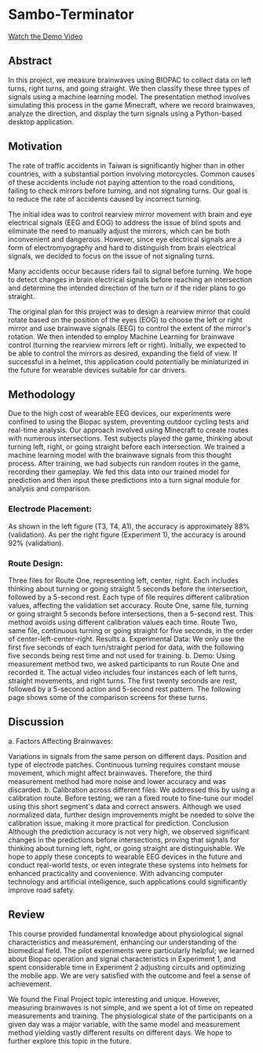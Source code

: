 # Sambo-Terminator

[Watch the Demo Video](https://www.youtube.com/watch?v=HWIMwm5B9ic)

## Abstract
In this project, we measure brainwaves using BIOPAC to collect data on left turns, right turns, and going straight. We then classify these three types of signals using a machine learning model. The presentation method involves simulating this process in the game Minecraft, where we record brainwaves, analyze the direction, and display the turn signals using a Python-based desktop application.


## Motivation
The rate of traffic accidents in Taiwan is significantly higher than in other countries, with a substantial portion involving motorcycles. Common causes of these accidents include not paying attention to the road conditions, failing to check mirrors before turning, and not signaling turns. Our goal is to reduce the rate of accidents caused by incorrect turning.

The initial idea was to control rearview mirror movement with brain and eye electrical signals (EEG and EOG) to address the issue of blind spots and eliminate the need to manually adjust the mirrors, which can be both inconvenient and dangerous. However, since eye electrical signals are a form of electromyography and hard to distinguish from brain electrical signals, we decided to focus on the issue of not signaling turns.

Many accidents occur because riders fail to signal before turning. We hope to detect changes in brain electrical signals before reaching an intersection and determine the intended direction of the turn or if the rider plans to go straight.

The original plan for this project was to design a rearview mirror that could rotate based on the position of the eyes (EOG) to choose the left or right mirror and use brainwave signals (EEG) to control the extent of the mirror's rotation. We then intended to employ Machine Learning for brainwave control (turning the rearview mirrors left or right). Initially, we expected to be able to control the mirrors as desired, expanding the field of view. If successful in a helmet, this application could potentially be miniaturized in the future for wearable devices suitable for car drivers.

## Methodology
Due to the high cost of wearable EEG devices, our experiments were confined to using the Biopac system, preventing outdoor cycling tests and real-time analysis. Our approach involved using Minecraft to create routes with numerous intersections. Test subjects played the game, thinking about turning left, right, or going straight before each intersection. We trained a machine learning model with the brainwave signals from this thought process. After training, we had subjects run random routes in the game, recording their gameplay. We fed this data into our trained model for prediction and then input these predictions into a turn signal module for analysis and comparison.

### Electrode Placement:

As shown in the left figure (T3, T4, A1), the accuracy is approximately 88% (validation).
As per the right figure (Experiment 1), the accuracy is around 92% (validation).

### Route Design:

Three files for Route One, representing left, center, right. Each includes thinking about turning or going straight 5 seconds before the intersection, followed by a 5-second rest. Each type of file requires different calibration values, affecting the validation set accuracy.
Route One, same file, turning or going straight 5 seconds before intersections, then a 5-second rest. This method avoids using different calibration values each time.
Route Two, same file, continuous turning or going straight for five seconds, in the order of center-left-center-right.
Results
a. Experimental Data: We only use the first five seconds of each turn/straight period for data, with the following five seconds being rest time and not used for training.
b. Demo: Using measurement method two, we asked participants to run Route One and recorded it. The actual video includes four instances each of left turns, straight movements, and right turns. The first twenty seconds are rest, followed by a 5-second action and 5-second rest pattern. The following page shows some of the comparison screens for these turns.

## Discussion
a. Factors Affecting Brainwaves:

Variations in signals from the same person on different days.
Position and type of electrode patches.
Continuous turning requires constant mouse movement, which might affect brainwaves. Therefore, the third measurement method had more noise and lower accuracy and was discarded.
b. Calibration across different files: We addressed this by using a calibration route. Before testing, we ran a fixed route to fine-tune our model using this short segment's data and correct answers. Although we used normalized data, further design improvements might be needed to solve the calibration issue, making it more practical for prediction.
Conclusion
Although the prediction accuracy is not very high, we observed significant changes in the predictions before intersections, proving that signals for thinking about turning left, right, or going straight are distinguishable. We hope to apply these concepts to wearable EEG devices in the future and conduct real-world tests, or even integrate these systems into helmets for enhanced practicality and convenience. With advancing computer technology and artificial intelligence, such applications could significantly improve road safety.

## Review
This course provided fundamental knowledge about physiological signal characteristics and measurement, enhancing our understanding of the biomedical field. The pilot experiments were particularly helpful; we learned about Biopac operation and signal characteristics in Experiment 1, and spent considerable time in Experiment 2 adjusting circuits and optimizing the mobile app. We are very satisfied with the outcome and feel a sense of achievement.

We found the Final Project topic interesting and unique. However, measuring brainwaves is not simple, and we spent a lot of time on repeated measurements and training. The physiological state of the participants on a given day was a major variable, with the same model and measurement method yielding vastly different results on different days. We hope to further explore this topic in the future.
